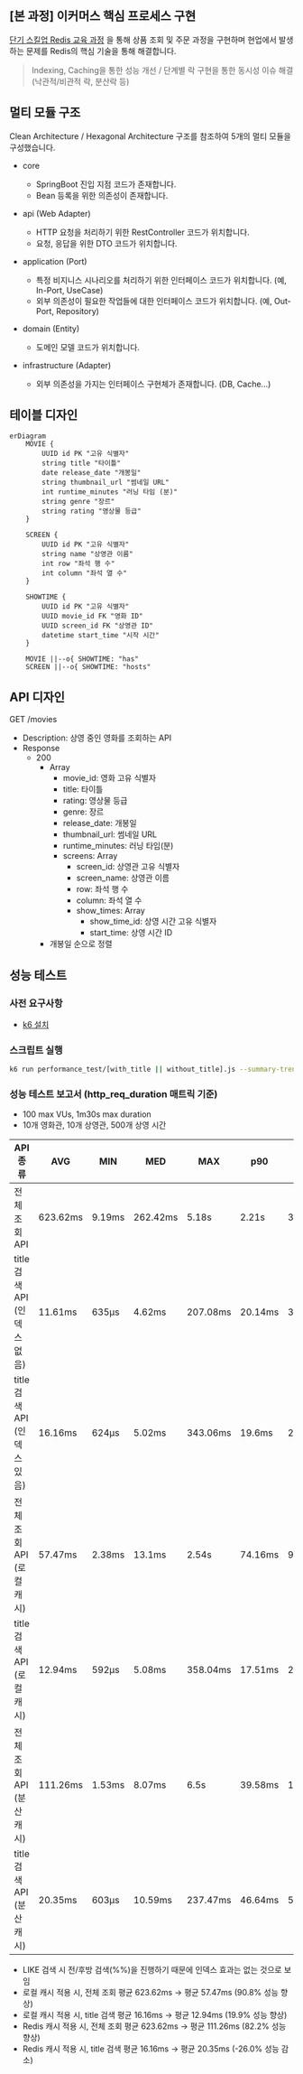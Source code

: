 ## [본 과정] 이커머스 핵심 프로세스 구현

[단기 스킬업 Redis 교육 과정](https://hh-skillup.oopy.io/) 을 통해 상품 조회 및 주문 과정을 구현하며 현업에서 발생하는 문제를 Redis의 핵심 기술을 통해 해결합니다.
> Indexing, Caching을 통한 성능 개선 / 단계별 락 구현을 통한 동시성 이슈 해결 (낙관적/비관적 락, 분산락 등)

## 멀티 모듈 구조

Clean Architecture / Hexagonal Architecture 구조를 참조하여 5개의 멀티 모듈을 구성했습니다.

- core
    - SpringBoot 진입 지점 코드가 존재합니다.
    - Bean 등록을 위한 의존성이 존재합니다.

- api (Web Adapter)
    - HTTP 요청을 처리하기 위한 RestController 코드가 위치합니다.
    - 요청, 응답을 위한 DTO 코드가 위치합니다.

- application (Port)
    - 특정 비지니스 시나리오를 처리하기 위한 인터페이스 코드가 위치합니다. (예, In-Port, UseCase)
    - 외부 의존성이 필요한 작업들에 대한 인터페이스 코드가 위치합니다. (예, Out-Port, Repository)

- domain (Entity)
    - 도메인 모델 코드가 위치합니다.

- infrastructure (Adapter)
    - 외부 의존성을 가지는 인터페이스 구현체가 존재합니다. (DB, Cache...)

## 테이블 디자인

```mermaid
erDiagram
    MOVIE {
        UUID id PK "고유 식별자"
        string title "타이틀"
        date release_date "개봉일"
        string thumbnail_url "썸네일 URL"
        int runtime_minutes "러닝 타임 (분)"
        string genre "장르"
        string rating "영상물 등급"
    }

    SCREEN {
        UUID id PK "고유 식별자"
        string name "상영관 이름"
        int row "좌석 행 수"
        int column "좌석 열 수"
    }

    SHOWTIME {
        UUID id PK "고유 식별자"
        UUID movie_id FK "영화 ID"
        UUID screen_id FK "상영관 ID"
        datetime start_time "시작 시간"
    }

    MOVIE ||--o{ SHOWTIME: "has"
    SCREEN ||--o{ SHOWTIME: "hosts"
```

## API 디자인

GET /movies

- Description: 상영 중인 영화를 조회하는 API
- Response
    - 200
        - Array
            - movie_id: 영화 고유 식별자
            - title: 타이틀
            - rating: 영상물 등급
            - genre: 장르
            - release_date: 개봉일
            - thumbnail_url: 썸네일 URL
            - runtime_minutes: 러닝 타임(분)
            - screens: Array
                - screen_id: 상영관 고유 식별자
                - screen_name: 상영관 이름
                - row: 좌석 행 수
                - column: 좌석 열 수
                - show_times: Array
                    - show_time_id: 상영 시간 고유 식별자
                    - start_time: 상영 시간 ID
        - 개봉일 순으로 정렬

## 성능 테스트

### 사전 요구사항

- [k6 설치](https://grafana.com/docs/k6/latest/set-up/install-k6/)

### 스크립트 실행

```sh
k6 run performance_test/[with_title || without_title].js --summary-trend-stats="avg,min,med,max,p(90),p(95),p(99)"
```

### 성능 테스트 보고서 (http_req_duration 매트릭 기준)

- 100 max VUs, 1m30s max duration
- 10개 영화관, 10개 상영관, 500개 상영 시간

| API 종류                | AVG      | MIN     | MED       | MAX      | p90     | p95      | p99      |
|-----------------------|----------|---------|-----------|----------|---------|----------|----------|
| 전체 조회 API             | 623.62ms | 	9.19ms | 	262.42ms | 	5.18s   | 	2.21s  | 	3.58s   | 	4.5s    |
| title 검색 API (인덱스 없음) | 11.61ms  | 635µs   | 4.62ms    | 207.08ms | 20.14ms | 30.4ms   | 189.38ms |
| title 검색 API (인덱스 있음) | 16.16ms  | 624µs   | 5.02ms    | 343.06ms | 19.6ms  | 28.42ms  | 332.71ms |
| 전체 조회 API (로컬 캐시)     | 57.47ms  | 2.38ms  | 13.1ms    | 2.54s    | 74.16ms | 95.38ms  | 1.86s    |
| title 검색 API (로컬 캐시)  | 12.94ms  | 592µs   | 5.08ms    | 358.04ms | 17.51ms | 24.81ms  | 332.41ms |
| 전체 조회 API (분산 캐시)     | 111.26ms | 1.53ms  | 8.07ms    | 6.5s     | 39.58ms | 105.89ms | 3.73s    |
| title 검색 API (분산 캐시)  | 20.35ms  | 603µs   | 10.59ms   | 237.47ms | 46.64ms | 57.23ms  | 227.36ms |

- LIKE 검색 시 전/후방 검색(%%)을 진행하기 때문에 인덱스 효과는 없는 것으로 보임
- 로컬 캐시 적용 시, 전체 조회 평균 623.62ms -> 평균 57.47ms (90.8% 성능 향상)
- 로컬 캐시 적용 시, title 검색 평균 16.16ms -> 평균 12.94ms (19.9% 성능 향상)
- Redis 캐시 적용 시, 전체 조회 평균 623.62ms -> 평균 111.26ms (82.2% 성능 향상)
- Redis 캐시 적용 시, title 검색 평균 16.16ms -> 평균 20.35ms (-26.0% 성능 감소)
